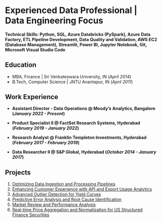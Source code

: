 # Experienced Data Professional | Data Engineering Focus

#### Technical Skills: Python, SQL, Azure Databricks (PySpark), Azure Data Factory, ETL Pipeline Development, Data Quality and Validation, AWS EC2 (Database Management), Streamlit, Power BI, Jupyter Notebook, Git, Microsoft Visual Studio Code

## Education

- MBA, Finance | Sri Venkateswara University, IN (_April 2014_)
- B.Tech, Computer Science | JNTU Anantapur, IN (_April 2011_)

## Work Experience
- **Assistant Director - Data Operations @ Moody’s Analytics, Bangalore (_January 2022 - Present_)**

- **Product Specialist II @ FactSet Research Systems, Hyderabad (_February 2019 - January 2022_)**

- **Research Analyst @ Franklin Templeton Investments, Hyderabad (_February 2017 - February 2019_)**

- **Data Researcher II @ S&P Global, Hyderabad (_October 2014 - January 2017_)**

## Projects
1. [Optimizing Data Ingestion and Processing Pipelines](https://kamalakarpeta.github.io/Optimizing-Data-Ingestion-and-Processing-Pipelines/)
2. [Enhancing Customer Experience with API and Export Usage Analytics](https://kamalakarpeta.github.io/Enhancing-Customer-Experience-with-API-and-Export-Usage-Analytics/)
3. [Advanced Outlier Detection for Yield Curves](https://kamalakarpeta.github.io/advanced-outlier-detection-for-yield-curves/)
4. [Predictive Error Analysis and Root Cause Identification](https://kamalakarpeta.github.io/Predictive-Error-Analysis-and-Root-Cause-Identification/)
5. [Market Review and Performance Analysis](https://kamalakarpeta.github.io/market-review-and-performance-analysis/)
6. [Real-time Price Aggregation and Normalization for US Structured Finance Securities](https://kamalakarpeta.github.io/Real-time-price-aggregation-and-normalization-for-us-structured-finance-securities/)


